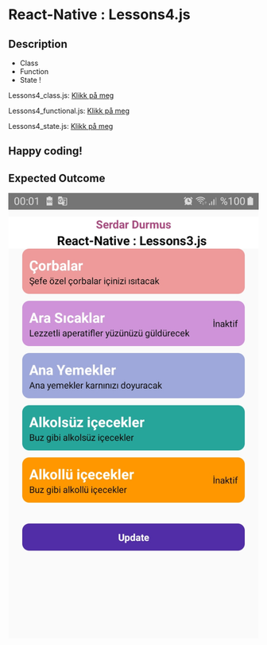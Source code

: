 # React-Native : Lessons4.js 

## Description
- Class
- Function
- State !

Lessons4_class.js: [Klikk på meg](https://github.com/serdardurmus/React-Native-koder/blob/main/learnReactNative/src/Lessons4_class.js)

Lessons4_functional.js: [Klikk på meg](https://github.com/serdardurmus/React-Native-koder/blob/main/learnReactNative/src/Lessons4_functional.js)

Lessons4_state.js: [Klikk på meg](https://github.com/serdardurmus/React-Native-koder/blob/main/learnReactNative/src/Lessons4_state.js)


## Happy coding!

## Expected Outcome

![Lessons4_class.js](images/Lessons4/Lessons4.jpg)

